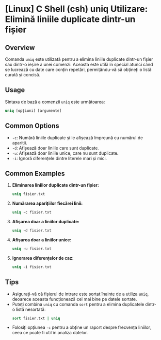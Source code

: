 # [Linux] C Shell (csh) uniq Utilizare: Elimină liniile duplicate dintr-un fișier

## Overview
Comanda `uniq` este utilizată pentru a elimina liniile duplicate dintr-un fișier sau dintr-o ieșire a unei comenzi. Aceasta este utilă în special atunci când se lucrează cu date care conțin repetări, permițându-vă să obțineți o listă curată și concisă.

## Usage
Sintaxa de bază a comenzii `uniq` este următoarea:

```csh
uniq [opțiuni] [argumente]
```

## Common Options
- `-c`: Numără liniile duplicate și le afișează împreună cu numărul de apariții.
- `-d`: Afișează doar liniile care sunt duplicate.
- `-u`: Afișează doar liniile unice, care nu sunt duplicate.
- `-i`: Ignoră diferențele dintre literele mari și mici.

## Common Examples
1. **Eliminarea liniilor duplicate dintr-un fișier:**
   ```csh
   uniq fisier.txt
   ```

2. **Numărarea aparițiilor fiecărei linii:**
   ```csh
   uniq -c fisier.txt
   ```

3. **Afișarea doar a liniilor duplicate:**
   ```csh
   uniq -d fisier.txt
   ```

4. **Afișarea doar a liniilor unice:**
   ```csh
   uniq -u fisier.txt
   ```

5. **Ignorarea diferențelor de caz:**
   ```csh
   uniq -i fisier.txt
   ```

## Tips
- Asigurați-vă că fișierul de intrare este sortat înainte de a utiliza `uniq`, deoarece aceasta funcționează cel mai bine pe datele sortate.
- Puteți combina `uniq` cu comanda `sort` pentru a elimina duplicatele dintr-o listă nesortată:
  ```csh
  sort fisier.txt | uniq
  ```
- Folosiți opțiunea `-c` pentru a obține un raport despre frecvența liniilor, ceea ce poate fi util în analiza datelor.